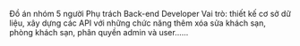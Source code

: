 Đồ án nhóm 5 người
Phụ trách Back-end Developer
Vai trò: thiết kế cơ sở dữ liệu, xây dựng các API với những chức năng thêm xóa sửa khách sạn, phòng khách sạn, phân quyền admin và user......
